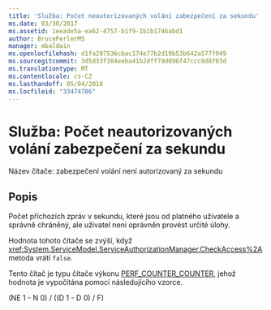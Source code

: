 ```yaml
---
title: 'Služba: Počet neautorizovaných volání zabezpečení za sekundu'
ms.date: 03/30/2017
ms.assetid: 1eeade5a-ea62-4757-b1f9-1b1b1746abd1
author: BrucePerlerMS
manager: mbaldwin
ms.openlocfilehash: d1fa297536cbac174e77b2d19b53b642a577f949
ms.sourcegitcommit: 3d5d33f384eeba41b2dff79d096f47ccc8d8f03d
ms.translationtype: MT
ms.contentlocale: cs-CZ
ms.lasthandoff: 05/04/2018
ms.locfileid: "33474786"
---
```

# <a name="service-security-calls-not-authorized-per-second"></a>Služba: Počet neautorizovaných volání zabezpečení za sekundu
Název čítače: zabezpečení volání není autorizovaný za sekundu  
  
## <a name="description"></a>Popis  
 Počet příchozích zpráv v sekundu, které jsou od platného uživatele a správně chráněný, ale uživatel není oprávněn provést určité úlohy.  
  
 Hodnota tohoto čítače se zvýší, když <xref:System.ServiceModel.ServiceAuthorizationManager.CheckAccess%2A> metoda vrátí `false`.  
  
 Tento čítač je typu čítače výkonu [PERF_COUNTER_COUNTER](http://go.microsoft.com/fwlink/?LinkId=94649), jehož hodnota je vypočítána pomocí následujícího vzorce.  
  
 (NE 1 - N 0) / ((D 1 - D 0) / F)
